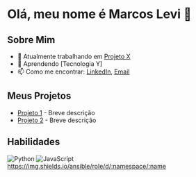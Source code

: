# Olá, meu nome é Marcos Levi 👋

## Sobre Mim
- 🔭 Atualmente trabalhando em [Projeto X](link)
- 🌱 Aprendendo [Tecnologia Y]
- 📫 Como me encontrar: [LinkedIn](link), [Email](mailto:seu-email@example.com)

## Meus Projetos
- [Projeto 1](link) - Breve descrição
- [Projeto 2](link) - Breve descrição

## Habilidades
![Python](https://img.shields.io/badge/Python-3776AB?style=for-the-badge&logo=python&logoColor=white)
![JavaScript](https://img.shields.io/badge/JavaScript-FFD700?style=for-the-badge&logo=javascript&logoColor=black)
https://img.shields.io/ansible/role/d/:namespace/:name
